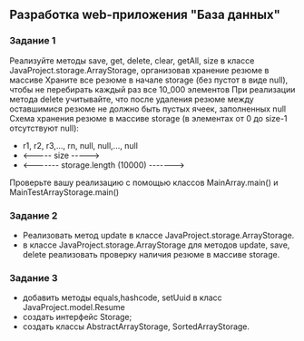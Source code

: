 ## Разработка web-приложения "База данных"

### Задание 1

Реализуйте методы save, get, delete, clear, getAll, size в классе JavaProject.storage.ArrayStorage, организовав хранение резюме в массиве
Храните все резюме в начале storage (без пустот в виде null), чтобы не перебирать каждый раз все 10_000 элементов
При реализации метода delete учитывайте, что после удаления резюме между оставшимися резюме не должно быть пустых ячеек, заполненных null
Схема хранения резюме в массиве storage (в элементах от 0 до size-1 отсутствуют null):

- r1, r2, r3,..., rn, null, null,..., null
- <----- size ----->
- <------- storage.length (10000) ------->

Проверьте вашу реализацию с помощью классов MainArray.main() и MainTestArrayStorage.main()


### Задание 2

- Реализовать метод update в классе JavaProject.storage.ArrayStorage.
- в классе JavaProject.storage.ArrayStorage для методов update, save, delete реализовать проверку наличия резюме в  массиве storage.


### Задание 3
- добавить методы equals,hashcode, setUuid в класс JavaProject.model.Resume
- создать интерфейс Storage;
- создать классы AbstractArrayStorage, SortedArrayStorage.